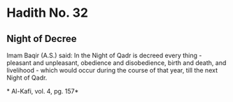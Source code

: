 Hadith No. 32
=============

Night of Decree
---------------

Imam Baqir (A.S.) said: In the Night of Qadr is decreed every thing -
pleasant and unpleasant, obedience and disobedience, birth and death,
and livelihood - which would occur during the course of that year, till
the next Night of Qadr.

* Al-Kafi, vol. 4, pg. 157*


